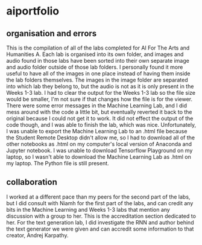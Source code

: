 # aiportfolio
## organisation and errors
This is the compilation of all of the labs completed for AI For The Arts and Humanities A. Each lab is organised into its own folder, and images and audio found in those labs have been sorted into their own separate image and audio folder outside of those lab folders. I personally found it more useful to have all of the images in one place instead of having them inside the lab folders themselves. The images in the image folder are separated into which lab they belong to, but the audio is not as it is only present in the Weeks 1-3 lab.
I had to clear the output for the Weeks 1-3 lab so the file size would be smaller, I'm not sure if that changes how the file is for the viewer.
There were some error messages in the Machine Learning Lab, and I did mess around with the code a little bit, but eventually reverted it back to the original because I could not get it to work. It did not effect the output of the code though, and I was able to finish the lab, which was nice.
Unfortunately, I was unable to export the Machine Learning Lab to an .html file because the Student Remote Desktop didn't allow me, so I had to download all of the other notebooks as .html on my computer's local version of Anaconda and Jupyter notebook. I was unable to download Tensorflow Playground on my laptop, so I wasn't able to download the Machine Learning Lab as .html on my laptop. The Python file is still present.
## collaboration
I worked at a different pace than my peers for the second part of the labs, but I did consult with Niamh for the first part of the labs, and can credit any bits in the Machine Learning and Weeks 1-3 labs that mention any discussion with a group to her. This is the accreditation section dedicated to her.
For the text generation lab, I did investigate the RNN and author behind the text generator we were given and can accredit some information to that creator, Andrej Karpathy.
